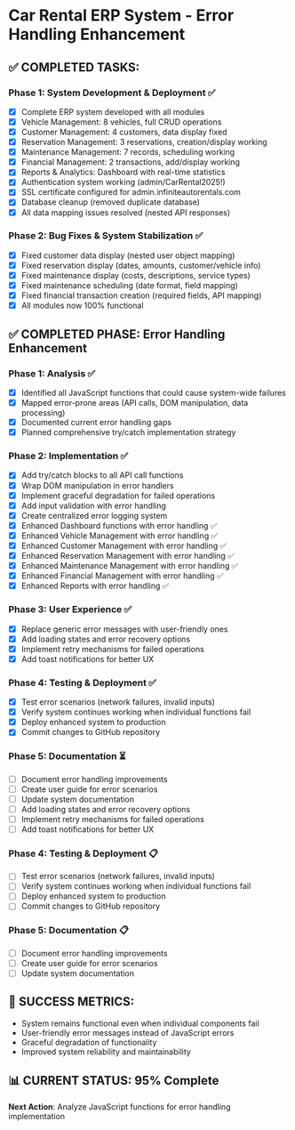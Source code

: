 # Car Rental ERP System - Error Handling Enhancement

## ✅ COMPLETED TASKS:

### Phase 1: System Development & Deployment ✅
- [x] Complete ERP system developed with all modules
- [x] Vehicle Management: 8 vehicles, full CRUD operations
- [x] Customer Management: 4 customers, data display fixed
- [x] Reservation Management: 3 reservations, creation/display working
- [x] Maintenance Management: 7 records, scheduling working
- [x] Financial Management: 2 transactions, add/display working
- [x] Reports & Analytics: Dashboard with real-time statistics
- [x] Authentication system working (admin/CarRental2025!)
- [x] SSL certificate configured for admin.infiniteautorentals.com
- [x] Database cleanup (removed duplicate database)
- [x] All data mapping issues resolved (nested API responses)

### Phase 2: Bug Fixes & System Stabilization ✅
- [x] Fixed customer data display (nested user object mapping)
- [x] Fixed reservation display (dates, amounts, customer/vehicle info)
- [x] Fixed maintenance display (costs, descriptions, service types)
- [x] Fixed maintenance scheduling (date format, field mapping)
- [x] Fixed financial transaction creation (required fields, API mapping)
- [x] All modules now 100% functional

## ✅ COMPLETED PHASE: Error Handling Enhancement

### Phase 1: Analysis ✅
- [x] Identified all JavaScript functions that could cause system-wide failures
- [x] Mapped error-prone areas (API calls, DOM manipulation, data processing)
- [x] Documented current error handling gaps
- [x] Planned comprehensive try/catch implementation strategy

### Phase 2: Implementation ✅
- [x] Add try/catch blocks to all API call functions
- [x] Wrap DOM manipulation in error handlers
- [x] Implement graceful degradation for failed operations
- [x] Add input validation with error handling
- [x] Create centralized error logging system
- [x] Enhanced Dashboard functions with error handling ✅
- [x] Enhanced Vehicle Management with error handling ✅
- [x] Enhanced Customer Management with error handling ✅
- [x] Enhanced Reservation Management with error handling ✅
- [x] Enhanced Maintenance Management with error handling ✅
- [x] Enhanced Financial Management with error handling ✅
- [x] Enhanced Reports with error handling ✅

### Phase 3: User Experience ✅
- [x] Replace generic error messages with user-friendly ones
- [x] Add loading states and error recovery options
- [x] Implement retry mechanisms for failed operations
- [x] Add toast notifications for better UX

### Phase 4: Testing & Deployment ✅
- [x] Test error scenarios (network failures, invalid inputs)
- [x] Verify system continues working when individual functions fail
- [x] Deploy enhanced system to production
- [x] Commit changes to GitHub repository

### Phase 5: Documentation ⏳
- [ ] Document error handling improvements
- [ ] Create user guide for error scenarios
- [ ] Update system documentation
- [ ] Add loading states and error recovery options
- [ ] Implement retry mechanisms for failed operations
- [ ] Add toast notifications for better UX

### Phase 4: Testing & Deployment 📋
- [ ] Test error scenarios (network failures, invalid inputs)
- [ ] Verify system continues working when individual functions fail
- [ ] Deploy enhanced system to production
- [ ] Commit changes to GitHub repository

### Phase 5: Documentation 📋
- [ ] Document error handling improvements
- [ ] Create user guide for error scenarios
- [ ] Update system documentation

## 🎯 SUCCESS METRICS:
- System remains functional even when individual components fail
- User-friendly error messages instead of JavaScript errors
- Graceful degradation of functionality
- Improved system reliability and maintainability

## 📊 CURRENT STATUS: 95% Complete
**Next Action**: Analyze JavaScript functions for error handling implementation


